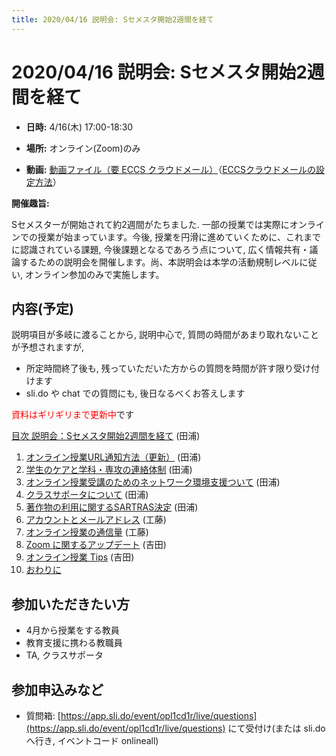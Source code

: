 ```yaml
---
title: 2020/04/16 説明会: Sセメスタ開始2週間を経て
---
```


# 2020/04/16  説明会: Sセメスタ開始2週間を経て

* **日時:** 4/16(木) 17:00-18:30 

* **場所:** オンライン(Zoom)のみ

* **動画:** <a href="https://drive.google.com/file/d/1Cv-01to0m5svwjhUV7kIt9vZUXOUdg42/view?usp=sharing">動画ファイル（要 ECCS クラウドメール）</a>（<a href="https://hwb.ecc.u-tokyo.ac.jp/wp/literacy/email/initialize/" target="_blank">ECCSクラウドメールの設定方法</a>）  

**開催趣旨:**

Sセメスターが開始されて約2週間がたちました. 一部の授業では実際にオンラインでの授業が始まっています。今後, 授業を円滑に進めていくために、これまでに認識されている課題, 今後課題となるであろう点について, 広く情報共有・議論するための説明会を開催します。尚、本説明会は本学の活動規制レベルに従い, オンライン参加のみで実施します。

## 内容(予定)

説明項目が多岐に渡ることから, 説明中心で, 質問の時間があまり取れないことが予想されますが,
  * 所定時間終了後も, 残っていただいた方からの質問を時間が許す限り受け付けます
  * sli.do や chat での質問にも, 後日なるべくお答えします

<font color="red">資料はギリギリまで更新中</font>です

[目次 説明会：Sセメスタ開始2週間を経て](00-index.pdf) (田浦)

1. [オンライン授業URL通知方法（更新）](01-URL-notification.pdf) (田浦)
1. [学生のケアと学科・専攻の連絡体制](02-care.pdf) (田浦)
1. [オンライン授業受講のためのネットワーク環境支援ついて](03-net.pdf) (田浦)
1. [クラスサポータについて](04-supporters.pdf) (田浦)
1. [著作物の利用に関するSARTRAS決定](05-SARTRAS.pdf) (田浦)
1. [アカウントとメールアドレス](06-Accounts.pdf) (工藤)
1. [オンライン授業の通信量](07-Traffic.pdf) (工藤)
1. [Zoom に関するアップデート](08-Zoom.pdf) (吉田)
1. [オンライン授業 Tips](09-Tips.pdf) (吉田)
1. [おわりに](10.pdf)

## 参加いただきたい方
* 4月から授業をする教員
* 教育支援に携わる教職員
* TA, クラスサポータ

## 参加申込みなど

* 質問箱: [https://app.sli.do/event/opl1cd1r/live/questions](https://app.sli.do/event/opl1cd1r/live/questions) にて受付け(または sli.do へ行き, イベントコード onlineall)
